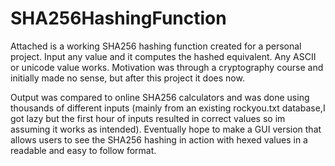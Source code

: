 # SHA256HashingFunction

Attached is a working SHA256 hashing function created for a personal project.  Input any value and it computes the hashed equivalent.  Any ASCII or unicode value works. 
Motivation was through a cryptography course and initially made no sense, but after this project it does now.

Output was compared to online SHA256 calculators and was done using thousands of different inputs (mainly from an existing rockyou.txt database,I got lazy but
the first hour of inputs resulted in correct values so im assuming it works as intended).  Eventually hope to make a GUI version that allows users to see the 
SHA256 hashing in action with hexed values in a readable and easy to follow format.  
